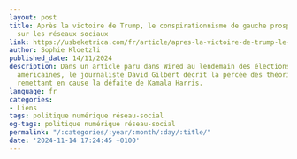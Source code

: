 ```yaml
---
layout: post
title: Après la victoire de Trump, le conspirationnisme de gauche prospère (aussi)
  sur les réseaux sociaux
link: https://usbeketrica.com/fr/article/apres-la-victoire-de-trump-le-conspirationnisme-de-gauche-prospere-sur-les-reseaux-sociaux
author: Sophie Kloetzli
published_date: 14/11/2024
description: Dans un article paru dans Wired au lendemain des élections présidentielles
  américaines, le journaliste David Gilbert décrit la percée des théories du complot
  remettant en cause la défaite de Kamala Harris.
language: fr
categories:
- Liens
tags: politique numérique réseau-social
og-tags: politique numérique réseau-social
permalink: "/:categories/:year/:month/:day/:title/"
date: '2024-11-14 17:24:45 +0100'
---
```

